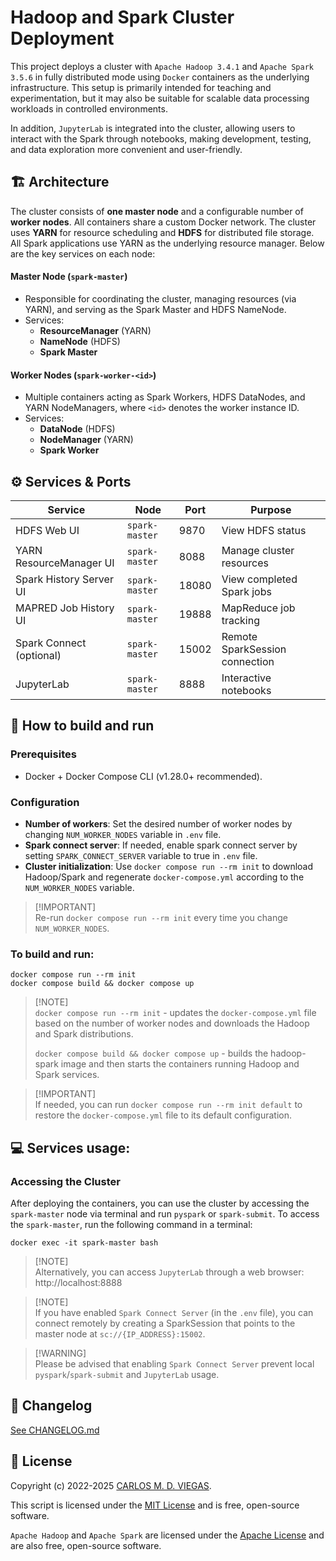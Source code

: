 # Hadoop and Spark Cluster Deployment

This project deploys a cluster with `Apache Hadoop 3.4.1` and `Apache Spark 3.5.6` in fully distributed mode using `Docker` containers as the underlying infrastructure. This setup is primarily intended for teaching and experimentation, but it may also be suitable for scalable data processing workloads in controlled environments.

In addition, `JupyterLab` is integrated into the cluster, allowing users to interact with the Spark through notebooks, making development, testing, and data exploration more convenient and user-friendly.

## 🏗️ Architecture

The cluster consists of **one master node** and a configurable number of **worker nodes**. All containers share a custom Docker network. The cluster uses **YARN** for resource scheduling and **HDFS** for distributed file storage. All Spark applications use YARN as the underlying resource manager. Below are the key services on each node:

#### Master Node (`spark-master`)
- Responsible for coordinating the cluster, managing resources (via YARN), and serving as the Spark Master and HDFS NameNode.
- Services:
  - **ResourceManager** (YARN)
  - **NameNode** (HDFS)
  - **Spark Master**

#### Worker Nodes (`spark-worker-<id>`)
- Multiple containers acting as Spark Workers, HDFS DataNodes, and YARN NodeManagers, where `<id>` denotes the worker instance ID.
- Services:
  - **DataNode** (HDFS)
  - **NodeManager** (YARN)
  - **Spark Worker**


## ⚙️ Services & Ports

| Service                    | Node           | Port    | Purpose                         |
|----------------------------|----------------|---------|---------------------------------|
| HDFS Web UI                | `spark-master` | 9870    | View HDFS status                |
| YARN ResourceManager UI    | `spark-master` | 8088    | Manage cluster resources        |
| Spark History Server UI    | `spark-master` | 18080   | View completed Spark jobs       |
| MAPRED Job History UI      | `spark-master` | 19888   | MapReduce job tracking          |
| Spark Connect (optional)   | `spark-master` | 15002   | Remote SparkSession connection  |
| JupyterLab                 | `spark-master` | 8888    | Interactive notebooks           |


## :rocket: How to build and run

### Prerequisites

- Docker + Docker Compose CLI (v1.28.0+ recommended).

### Configuration

- **Number of workers**: Set the desired number of worker nodes by changing `NUM_WORKER_NODES` variable in `.env` file.
- **Spark connect server**: If needed, enable spark connect server by setting `SPARK_CONNECT_SERVER` variable to true in `.env` file.
- **Cluster initialization**: Use `docker compose run --rm init` to download Hadoop/Spark and regenerate `docker-compose.yml` according to the `NUM_WORKER_NODES` variable.
> [!IMPORTANT]\
> Re-run `docker compose run --rm init` every time you change `NUM_WORKER_NODES`.


### To build and run:

```
docker compose run --rm init
docker compose build && docker compose up
```

> [!NOTE]\
> `docker compose run --rm init` - updates the `docker-compose.yml` file based on the number of worker nodes and downloads the Hadoop and Spark distributions.
>
> `docker compose build && docker compose up` - builds the hadoop-spark image and then starts the containers running Hadoop and Spark services.

> [!IMPORTANT]\
> If needed, you can run `docker compose run --rm init default` to restore the `docker-compose.yml` file to its default configuration.


## 💻 Services usage:

### Accessing the Cluster

After deploying the containers, you can use the cluster by accessing the `spark-master` node via terminal and run `pyspark` or `spark-submit`. To access the `spark-master`, run the following command in a terminal:
```
docker exec -it spark-master bash
```

> [!NOTE]\
> Alternatively, you can access `JupyterLab` through a web browser: http://localhost:8888

> [!NOTE]\
> If you have enabled `Spark Connect Server` (in the `.env` file), you can connect remotely by creating a SparkSession that points to the master node at `sc://{IP_ADDRESS}:15002`.

> [!WARNING]\
> Please be advised that enabling `Spark Connect Server` prevent local `pyspark`/`spark-submit` and `JupyterLab` usage.

## :memo: Changelog

[See CHANGELOG.md](CHANGELOG.md)

## :page_facing_up: License

Copyright (c) 2022-2025 [CARLOS M. D. VIEGAS](https://github.com/cmdviegas).

This script is licensed under the [MIT License](https://github.com/cmdviegas/docker-hadoop-cluster/blob/master/LICENSE) and is free, open-source software.

`Apache Hadoop` and `Apache Spark` are licensed under the [Apache License](https://github.com/cmdviegas/docker-hadoop-cluster/blob/master/LICENSE.apache) and are also free, open-source software.
